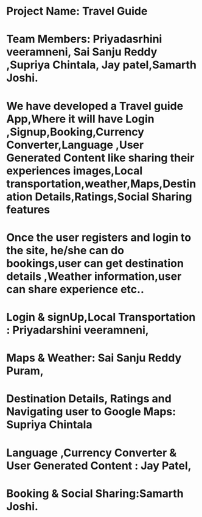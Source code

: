 # Project Name: Travel Guide

# Team Members: Priyadasrhini veeramneni, Sai Sanju Reddy ,Supriya Chintala, Jay patel,Samarth Joshi.

# We have developed a Travel guide App,Where it will have Login ,Signup,Booking,Currency Converter,Language ,User Generated Content like sharing their experiences images,Local transportation,weather,Maps,Destination Details,Ratings,Social Sharing features

# Once the user registers and login to the site, he/she can do bookings,user can get destination details ,Weather information,user can share experience etc..

# Login & signUp,Local Transportation : Priyadarshini veeramneni, 
# Maps & Weather: Sai Sanju Reddy Puram,
 # Destination Details, Ratings and Navigating user to Google Maps: Supriya Chintala
 # Language ,Currency Converter & User Generated Content : Jay Patel,
 # Booking & Social Sharing:Samarth Joshi.


